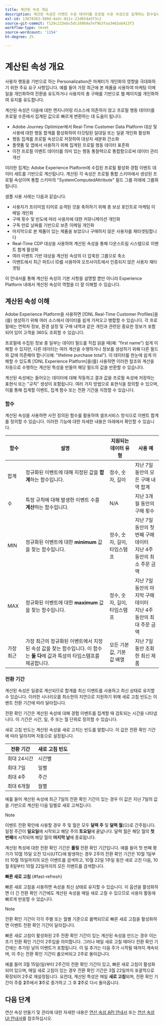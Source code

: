 ```yaml
---
title: 계산된 속성 개요
description: 계산된 속성은 이벤트 수준 데이터를 프로필 수준 속성으로 집계하는 함수입니다. 이러한 함수는 세그먼테이션, 활성화 및 개인화에서 사용할 수 있도록 자동으로 계산됩니다.
exl-id: 13878363-589d-4a3c-811c-21d014a5f3c2
source-git-commit: f129c215ebc5dc169b9a7ef9b3faa3463ab413f3
workflow-type: tm+mt
source-wordcount: '1154'
ht-degree: 2%

---
```


# 계산된 속성 개요

사용자 행동을 기반으로 하는 Personalization은 마케터가 개인화의 영향을 극대화하기 위한 주요 요구 사항입니다. 예를 들어 가장 최근에 본 제품을 사용하여 마케팅 이메일을 개인화하여 전환을 유도하거나 사용자의 총 구매를 기반으로 웹 페이지를 개인화하여 유지를 유도합니다.

계산된 속성은 다음에 대한 엔지니어링 리소스에 의존하지 않고 프로필 행동 데이터를 프로필 수준에서 집계된 값으로 빠르게 변환하는 데 도움이 됩니다.

- Adobe Journey Optimizer에서 Real-Time Customer Data Platform 대상 및 사용에 대한 행동 합계를 활성화하여 타깃팅된 일대일 또는 일괄 개인화 활성화
- 행동 집계를 프로필 속성으로 저장하여 대상자 세분화 간소화
- 플랫폼 및 앱에서 사용하기 위해 집계된 프로필 행동 데이터 표준화
- 이전 프로필 이벤트 데이터를 의미 있는 행동 통찰력으로 통합함으로써 데이터 관리 개선

이러한 집계는 Adobe Experience Platform에 수집된 프로필 활성화 경험 이벤트 데이터 세트를 기반으로 계산됩니다. 계산된 각 속성은 프로필 통합 스키마에서 생성된 프로필 속성이며 통합 스키마의 &quot;SystemComputedAttribute&quot; 필드 그룹 아래에 그룹화됩니다.

샘플 사용 사례는 다음과 같습니다.

- 사용자가 프리미엄 티어로 승격된 것을 축하하기 위해 총 보상 포인트로 마케팅 이메일 개인화
- 구매 횟수 및 빈도에 따라 사용자에 대한 커뮤니케이션 개인화
- 구독 만료 날짜를 기반으로 보존 이메일 개인화
- 마지막으로 본 제품이 있는 제품을 보았으나 구매하지 않은 사용자를 재타겟팅합니다
- Real-Time CDP 대상을 사용하여 계산된 속성을 통해 다운스트림 시스템으로 이벤트 합계 활성화
- 여러 이벤트 기반 대상을 계산된 속성의 더 압축된 그룹으로 축소
- 이벤트에서 최근 파트너 ID를 사용하여 오프사이트에서 인증되지 않은 사용자 재타겟팅

이 안내서를 통해 계산된 속성의 기본 사항을 설명할 뿐만 아니라 Experience Platform 내에서 계산된 속성의 역할을 더 잘 이해할 수 있습니다.

## 계산된 속성 이해

Adobe Experience Platform을 사용하면 [!DNL Real-Time Customer Profiles]을(를) 생성하기 위해 여러 소스에서 데이터를 쉽게 가져오고 병합할 수 있습니다. 각 프로필에는 연락처 정보, 환경 설정 및 구매 내역과 같은 개인과 관련된 중요한 정보가 포함되어 있어 고객을 360도 조회할 수 있습니다.

프로필에 수집된 정보 중 일부는 데이터 필드를 직접 읽을 때(예: &quot;first name&quot;) 쉽게 이해할 수 있지만, 다른 데이터는 여러 계산을 수행하거나 정보를 생성하기 위해 다른 필드와 값에 의존해야 합니다(예: &quot;lifetime purchase total&quot;). 이 데이터를 한눈에 쉽게 이해할 수 있도록 [!DNL Experience Platform]을(를) 사용하면 이러한 참조와 계산을 자동으로 수행하는 계산된 특성을 만들어 해당 필드의 값을 반환할 수 있습니다.

계산된 속성에는 들어오는 데이터에 대해 작동하고 결과 값을 프로필 속성에 저장하는 표현식 또는 &quot;규칙&quot; 생성이 포함됩니다. 여러 가지 방법으로 표현식을 정의할 수 있으며, 이를 통해 집계할 이벤트, 집계 함수 또는 전환 기간을 지정할 수 있습니다.

### 함수

계산된 속성을 사용하면 사전 정의된 함수를 활용하여 셀프서비스 방식으로 이벤트 합계를 정의할 수 있습니다. 이러한 기능에 대한 자세한 내용은 아래에서 확인할 수 있습니다.

| 함수 | 설명 | 지원되는 데이터 유형 | 사용 예 |
| -------- | ----------- | -------------------- | ------------- |
| 합계 | 정규화된 이벤트에 대해 지정된 값을 **합계**&#x200B;하는 함수입니다. | 정수, 숫자, 길이 | 지난 7일 동안의 모든 구매 내역 합계 |
| 수 | 특정 규칙에 대해 발생한 이벤트 수를 **계산**&#x200B;하는 함수입니다. | N/A | 지난 3개월 동안의 구매 횟수 |
| MIN | 정규화된 이벤트에 대한 **minimum** 값을 찾는 함수입니다. | 정수, 숫자, 길이, 타임스탬프 | 지난 7일 동안의 첫 번째 구매 데이터<br/>지난 4주 동안의 최소 주문 금액 |
| MAX | 정규화된 이벤트에 대한 **maximum** 값을 찾는 함수입니다. | 정수, 숫자, 길이, 타임스탬프 | 지난 7일 동안의 마지막 구매 데이터<br/>지난 4주 동안의 최대 주문 금액 |
| 가장 최근 | 가장 최근의 정규화된 이벤트에서 지정된 속성 값을 찾는 함수입니다. 이 함수는 **둘 다**&#x200B;에 값과 특성의 타임스탬프를 제공합니다. | 모든 기본 값, 기본 값 배열 | 지난 7일 동안 조회한 최신 제품 |

### 전환 기간

계산된 속성은 일괄로 계산되므로 합계를 최신 이벤트를 사용하고 최신 상태로 유지할 수 있습니다. 이러한 시나리오를 최소한의 지연으로 지원하기 위해 새로 고침 빈도는 이벤트 전환 기간에 따라 달라집니다.

전환 확인 기간은 계산된 속성에 대해 경험 이벤트를 집계할 때 검토되는 시간을 나타냅니다. 이 기간은 시간, 일, 주 또는 월 단위로 정의할 수 있습니다.

새로 고침 빈도는 계산된 속성을 새로 고치는 빈도를 말합니다. 이 값은 전환 확인 기간에 따라 달라지며 자동으로 설정됩니다.

| 전환 기간 | 새로 고침 빈도 |
| --------------- | ----------------- |
| 최대 24시간 | 시간별 |
| 최대 7일 | 일별 |
| 최대 4주 | 주간 |
| 최대 6개월 | 월별 |

예를 들어 계산된 속성에 최근 7일의 전환 확인 기간이 있는 경우 이 값은 지난 7일의 값을 기반으로 계산된 다음 일별로 새로 고쳐집니다.

>[!NOTE]
>
>이벤트 전환 확인에 사용할 경우 주 및 월은 모두 **달력 주** 및 **달력 월**(으)로 간주됩니다. 일정 주간이 **일요일**&#x200B;에 시작되고 해당 주의 **토요일**&#x200B;에 끝납니다. 달력 월은 해당 월의 **첫 번째**&#x200B;에 시작되며 해당 월의 **마지막 날**&#x200B;에 종료됩니다.

계산된 특성에 대한 전환 확인 기간은 **롤링** 전환 확인 기간입니다. 예를 들어 첫 번째 평가가 10월 15일 오전 12시(UTC)에 발생하는 경우 2주의 전환 확인 기간은 10월 1일부터 10월 15일까지의 모든 이벤트를 검색하고, 10월 22일 1주일 동안 새로 고친 다음, 10월 8일부터 10월 22일까지의 모든 이벤트를 검색합니다.

**빠른 새로 고침** {#fast-refresh}

빠른 새로 고침을 사용하면 속성을 최신 상태로 유지할 수 있습니다. 이 옵션을 활성화하면 더 긴 전환 확인 기간에도 계산된 속성을 매일 새로 고칠 수 있으므로 사용자 활동에 빠르게 반응할 수 있습니다.

>[!NOTE]
>
>전환 확인 기간이 각각 주별 또는 월별 기준으로 롤백되므로 빠른 새로 고침을 활성화하면 이벤트 전환 확인 기간이 달라집니다.
>
>빠른 새로 고침이 활성화된 2주 전환 확인 기간이 있는 계산된 속성을 만드는 경우 이는 초기 전환 확인 기간이 2주임을 의미합니다. 그러나 매일 새로 고칠 때마다 전환 확인 기간에는 추가된 날의 이벤트가 포함됩니다. 이 일 추가는 다음 주가 시작될 때까지 계속되며, 이 주는 전환 확인 기간이 롤오버되고 2주로 돌아갑니다.
>
>예를 들어 3월 15일(일)부터 2주간의 전환 확인 기간이 있고, 빠른 새로 고침이 활성화되어 있으며, 매일 새로 고침이 있는 경우 전환 확인 기간은 3월 22일까지 포괄적으로 확장되어 2주로 재설정됩니다. 요컨대, 계산된 특성은 매일 **새로 고침**&#x200B;되며, 전환 확인 기간이 주중 **2**&#x200B;주에서 **3**&#x200B;주로 증가하고 그 후 **2**&#x200B;주로 다시 돌아옵니다.

## 다음 단계

연산 속성 만들기 및 관리에 대한 자세한 내용은 [연산 속성 API 안내서](./api.md) 또는 [연산 속성 UI 안내서](./ui.md)를 참조하십시오.
